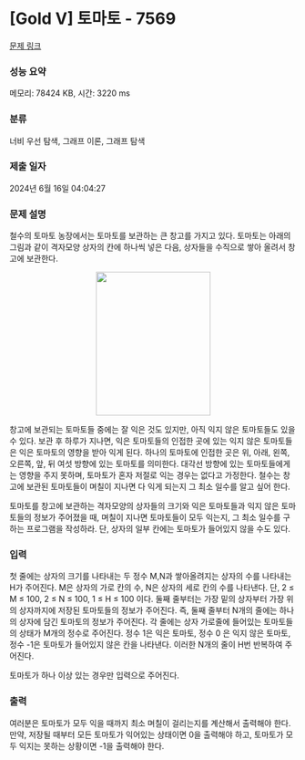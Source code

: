 # [Gold V] 토마토 - 7569 

[문제 링크](https://www.acmicpc.net/problem/7569) 

### 성능 요약

메모리: 78424 KB, 시간: 3220 ms

### 분류

너비 우선 탐색, 그래프 이론, 그래프 탐색

### 제출 일자

2024년 6월 16일 04:04:27

### 문제 설명

<p>철수의 토마토 농장에서는 토마토를 보관하는 큰 창고를 가지고 있다. 토마토는 아래의 그림과 같이 격자모양 상자의 칸에 하나씩 넣은 다음, 상자들을 수직으로 쌓아 올려서 창고에 보관한다.</p>

<p style="text-align: center;"><img alt="" src="" style="width: 201px; height: 252px;"></p>

<p>창고에 보관되는 토마토들 중에는 잘 익은 것도 있지만, 아직 익지 않은 토마토들도 있을 수 있다. 보관 후 하루가 지나면, 익은 토마토들의 인접한 곳에 있는 익지 않은 토마토들은 익은 토마토의 영향을 받아 익게 된다. 하나의 토마토에 인접한 곳은 위, 아래, 왼쪽, 오른쪽, 앞, 뒤 여섯 방향에 있는 토마토를 의미한다. 대각선 방향에 있는 토마토들에게는 영향을 주지 못하며, 토마토가 혼자 저절로 익는 경우는 없다고 가정한다. 철수는 창고에 보관된 토마토들이 며칠이 지나면 다 익게 되는지 그 최소 일수를 알고 싶어 한다.</p>

<p>토마토를 창고에 보관하는 격자모양의 상자들의 크기와 익은 토마토들과 익지 않은 토마토들의 정보가 주어졌을 때, 며칠이 지나면 토마토들이 모두 익는지, 그 최소 일수를 구하는 프로그램을 작성하라. 단, 상자의 일부 칸에는 토마토가 들어있지 않을 수도 있다.</p>

### 입력 

 <p>첫 줄에는 상자의 크기를 나타내는 두 정수 M,N과 쌓아올려지는 상자의 수를 나타내는 H가 주어진다. M은 상자의 가로 칸의 수, N은 상자의 세로 칸의 수를 나타낸다. 단, 2 ≤ M ≤ 100, 2 ≤ N ≤ 100, 1 ≤ H ≤ 100 이다. 둘째 줄부터는 가장 밑의 상자부터 가장 위의 상자까지에 저장된 토마토들의 정보가 주어진다. 즉, 둘째 줄부터 N개의 줄에는 하나의 상자에 담긴 토마토의 정보가 주어진다. 각 줄에는 상자 가로줄에 들어있는 토마토들의 상태가 M개의 정수로 주어진다. 정수 1은 익은 토마토, 정수 0 은 익지 않은 토마토, 정수 -1은 토마토가 들어있지 않은 칸을 나타낸다. 이러한 N개의 줄이 H번 반복하여 주어진다.</p>

<p>토마토가 하나 이상 있는 경우만 입력으로 주어진다.</p>

### 출력 

 <p>여러분은 토마토가 모두 익을 때까지 최소 며칠이 걸리는지를 계산해서 출력해야 한다. 만약, 저장될 때부터 모든 토마토가 익어있는 상태이면 0을 출력해야 하고, 토마토가 모두 익지는 못하는 상황이면 -1을 출력해야 한다.</p>

